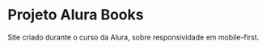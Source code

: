 <h1>Projeto Alura Books</h1>

<p>Site criado durante o curso da Alura, sobre responsividade em mobile-first.</p>

